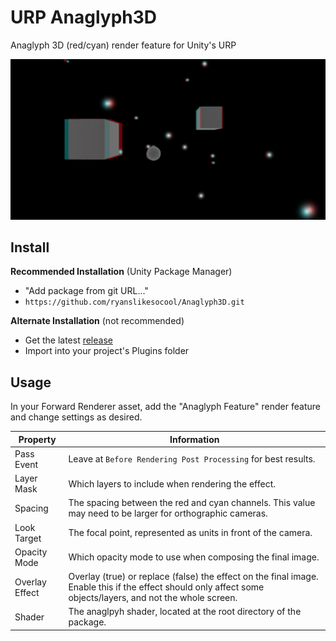 # URP Anaglyph3D
 Anaglyph 3D (red/cyan) render feature for Unity's URP

![Sample Image](images~/sample.jpg)

## Install
**Recommended Installation** (Unity Package Manager)
- "Add package from git URL..."
- `https://github.com/ryanslikesocool/Anaglyph3D.git`

**Alternate Installation** (not recommended)
- Get the latest [release](https://github.com/ryanslikesocool/Anaglyph3D/releases)
- Import into your project's Plugins folder

## Usage
In your Forward Renderer asset, add the "Anaglyph Feature" render feature and change settings as desired.

| Property | Information |
| ----- | ----- |
| Pass Event | Leave at `Before Rendering Post Processing` for best results. |
| Layer Mask | Which layers to include when rendering the effect. |
| Spacing | The spacing between the red and cyan channels.  This value may need to be larger for orthographic cameras. |
| Look Target | The focal point, represented as units in front of the camera. |
| Opacity Mode | Which opacity mode to use when composing the final image. |
| Overlay Effect | Overlay (true) or replace (false) the effect on the final image.  Enable this if the effect should only affect some objects/layers, and not the whole screen. |
| Shader | The anaglpyh shader, located at the root directory of the package. |
